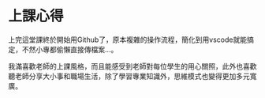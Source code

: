 # 上課心得

上完這堂課終於開始用Github了，原本複雜的操作流程，簡化到用vscode就能搞定，不然小專都偷懶直接傳檔案...。 

我滿喜歡老師的上課風格，而且能感受到老師對每位學生的用心關照，此外也喜歡聽老師分享大小事和職場生活，除了學習專業知識外，思維模式也變得更加多元寬廣。